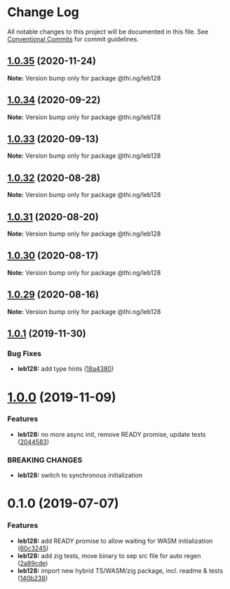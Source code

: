 # Change Log

All notable changes to this project will be documented in this file.
See [Conventional Commits](https://conventionalcommits.org) for commit guidelines.

## [1.0.35](https://github.com/thi-ng/umbrella/compare/@thi.ng/leb128@1.0.34...@thi.ng/leb128@1.0.35) (2020-11-24)

**Note:** Version bump only for package @thi.ng/leb128





## [1.0.34](https://github.com/thi-ng/umbrella/compare/@thi.ng/leb128@1.0.33...@thi.ng/leb128@1.0.34) (2020-09-22)

**Note:** Version bump only for package @thi.ng/leb128





## [1.0.33](https://github.com/thi-ng/umbrella/compare/@thi.ng/leb128@1.0.32...@thi.ng/leb128@1.0.33) (2020-09-13)

**Note:** Version bump only for package @thi.ng/leb128





## [1.0.32](https://github.com/thi-ng/umbrella/compare/@thi.ng/leb128@1.0.31...@thi.ng/leb128@1.0.32) (2020-08-28)

**Note:** Version bump only for package @thi.ng/leb128





## [1.0.31](https://github.com/thi-ng/umbrella/compare/@thi.ng/leb128@1.0.30...@thi.ng/leb128@1.0.31) (2020-08-20)

**Note:** Version bump only for package @thi.ng/leb128





## [1.0.30](https://github.com/thi-ng/umbrella/compare/@thi.ng/leb128@1.0.29...@thi.ng/leb128@1.0.30) (2020-08-17)

**Note:** Version bump only for package @thi.ng/leb128





## [1.0.29](https://github.com/thi-ng/umbrella/compare/@thi.ng/leb128@1.0.28...@thi.ng/leb128@1.0.29) (2020-08-16)

**Note:** Version bump only for package @thi.ng/leb128





## [1.0.1](https://github.com/thi-ng/umbrella/compare/@thi.ng/leb128@1.0.0...@thi.ng/leb128@1.0.1) (2019-11-30)

### Bug Fixes

* **leb128:** add type hints ([18a4380](https://github.com/thi-ng/umbrella/commit/18a4380336604f4a8fc890296d5c9dce5d9c0cd2))

# [1.0.0](https://github.com/thi-ng/umbrella/compare/@thi.ng/leb128@0.1.5...@thi.ng/leb128@1.0.0) (2019-11-09)

### Features

* **leb128:** no more async init, remove READY promise, update tests ([2044583](https://github.com/thi-ng/umbrella/commit/20445837f5af1891703e1c51fe8db56e69f11c86))

### BREAKING CHANGES

* **leb128:** switch to synchronous initialization

# 0.1.0 (2019-07-07)

### Features

* **leb128:** add READY promise to allow waiting for WASM initialization ([60c3245](https://github.com/thi-ng/umbrella/commit/60c3245))
* **leb128:** add zig tests, move binary to sep src file for auto regen ([2a89cde](https://github.com/thi-ng/umbrella/commit/2a89cde))
* **leb128:** import new hybrid TS/WASM/zig package, incl. readme & tests ([140b238](https://github.com/thi-ng/umbrella/commit/140b238))
